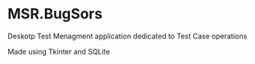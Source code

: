 # MSR.BugSors
Deskotp Test Menagment application dedicated to Test Case operations 

Made using Tkinter and SQLite
